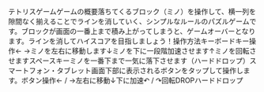 テトリスゲームゲームの概要落ちてくるブロック（ミノ）を操作して、横一列を隙間なく揃えることでラインを消していく、シンプルなルールのパズルゲームです。ブロックが画面の一番上まで積み上がってしまうと、ゲームオーバーとなります。ラインを消してハイスコアを目指しましょう！操作方法キーボードキー操作← →ミノを左右に移動します↓ミノを下に一段階加速させます↑ミノを回転させますスペースキーミノを一番下まで一気に落下させます（ハードドロップ）スマートフォン・タブレット画面下部に表示されるボタンをタップして操作します。ボタン操作← / →左右に移動↓下に加速↶ / ↷回転DROPハードドロップ

